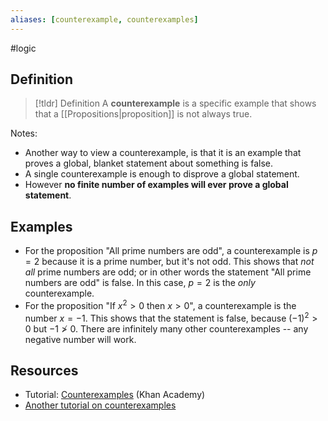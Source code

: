 ```yaml
---
aliases: [counterexample, counterexamples]
--- 
```


#logic 

## Definition 

> [!tldr] Definition
> A **counterexample** is a specific example that shows that a [[Propositions|proposition]] is not always true. 

Notes: 
* Another way to view a counterexample, is that it is an example that proves a global, blanket statement about something is false. 
* A single counterexample is enough to disprove a global statement. 
* However **no finite number of examples will ever prove a global statement**. 

## Examples

- For the proposition "All prime numbers are odd", a counterexample is $p = 2$ because it is a prime number, but it's not odd. This shows that *not all* prime numbers are odd; or in other words the statement "All prime numbers are odd" is false. In this case, $p=2$ is the *only* counterexample. 
- For the proposition "If $x^2 > 0$ then $x > 0$", a counterexample is the number $x = -1$. This shows that the statement is false, because $(-1)^2 > 0$ but $-1 \not > 0$. There are infinitely many other counterexamples -- any negative number will work. 


## Resources 

- Tutorial: [Counterexamples](https://www.khanacademy.org/test-prep/praxis-math/praxis-math-lessons/praxis-math-number-and-quantity/a/gtp--praxis-math--article--counterexamples--lesson) (Khan Academy)
- [Another tutorial on counterexamples](https://www.varsitytutors.com/hotmath/hotmath_help/topics/counterexample)
